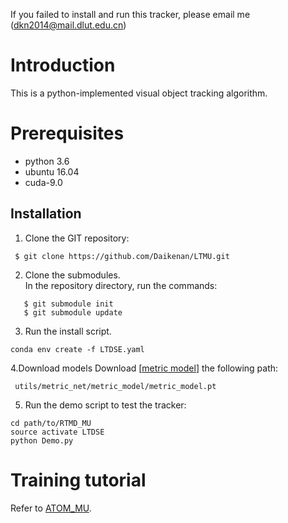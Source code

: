 
If you failed to install and run this tracker, please email me (<dkn2014@mail.dlut.edu.cn>)

# Introduction

This is a python-implemented visual object tracking algorithm. 

# Prerequisites

* python 3.6
* ubuntu 16.04
* cuda-9.0

## Installation
1. Clone the GIT repository:
```
 $ git clone https://github.com/Daikenan/LTMU.git
```
2. Clone the submodules.  
   In the repository directory, run the commands:
```
   $ git submodule init  
   $ git submodule update
```
3. Run the install script. 
```
conda env create -f LTDSE.yaml
```
4.Download models
Download [[metric model](https://drive.google.com/open?id=1o-btxlWWA6GlbwMGCGkzn2vAw9qv8D2z)]
the following path:

```
 utils/metric_net/metric_model/metric_model.pt
 ```
 5. Run the demo script to test the tracker:
```
cd path/to/RTMD_MU
source activate LTDSE
python Demo.py
```

# Training tutorial
Refer to [ATOM_MU](https://github.com/Daikenan/LTMU/tree/master/ATOM_MU).
